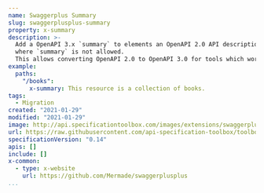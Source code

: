 ```yaml
---
name: Swaggerplus Summary
slug: swaggerplusplus-summary
property: x-summary
description: >-
  Add a OpenAPI 3.x `summary` to elements an OpenAPI 2.0 API description document
  where `summary` is not allowed.
  This allows converting OpenAPI 2.0 to OpenAPI 3.0 for tools which work with OpenAPI 3.0.
example:
  paths:
    "/books":
      x-summary: This resource is a collection of books.
tags:
  - Migration
created: "2021-01-29"
modified: "2021-01-29"
image: http://api.specificationtoolbox.com/images/extensions/swaggerplusplus-summary.png
url: https://raw.githubusercontent.com/api-specification-toolbox/toolbox/main/_extensions/
specificationVersion: "0.14"
apis: []
include: []
x-common:
  - type: x-website
    url: https://github.com/Mermade/swaggerplusplus
...
```

